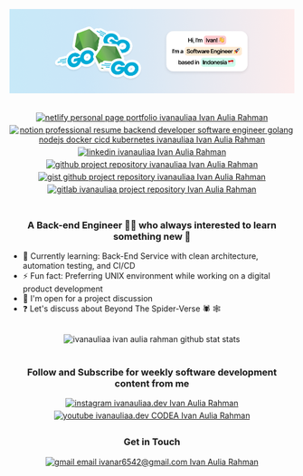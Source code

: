 ![Ivan Aulia Rahman](./GitHub%20Baru%20Lagi%20Bro.png)

<br>

<div align="center">
<a href="https://ivanauliaa.netlify.app" target="_blank">
<img src=https://img.shields.io/badge/Profile-00C7B7?style=for-the-badge&logo=netlify&logoColor=white alt="netlify personal page portfolio ivanauliaa Ivan Aulia Rahman" style="margin-bottom: 5px;" />
</a>
<a href="https://gorgeous-nigella-8d6.notion.site/Ivan-Aulia-Rahman-741d48d607424af3bdc59a19591ff0e4" target="_blank">
<img src=https://img.shields.io/badge/Resume-333333?style=for-the-badge&logo=notion&logoColor=white alt="notion professional resume backend developer software engineer golang nodejs docker cicd kubernetes ivanauliaa Ivan Aulia Rahman" style="margin-bottom: 5px;" />
</a>
<a href="https://linkedin.com/in/ivanauliaa" target="_blank">
<img src=https://img.shields.io/badge/linkedin-%231E77B5.svg?&style=for-the-badge&logo=linkedin&logoColor=white alt="linkedin ivanauliaa Ivan Aulia Rahman" style="margin-bottom: 5px;" />
</a>
<br>
<a href="https://github.com/ivanauliaa" target="_blank">
<img src=https://img.shields.io/badge/github-%2324292e.svg?&style=for-the-badge&logo=github&logoColor=white alt="github project repository ivanauliaa Ivan Aulia Rahman" style="margin-bottom: 5px;" />
</a>
<a href="https://gist.github.com/ivanauliaa" target="_blank">
<img src=https://img.shields.io/badge/gist-%2324292e.svg?&style=for-the-badge&logo=github&logoColor=white alt="gist github project repository ivanauliaa Ivan Aulia Rahman" style="margin-bottom: 5px;" />
</a>
<a href="https://gitlab.com/ivanauliaa" target="_blank">
<img src=https://img.shields.io/badge/GitLab-330F63?style=for-the-badge&logo=gitlab&logoColor=white alt="gitlab ivanauliaa project repository Ivan Aulia Rahman" style="margin-bottom: 5px;" />
</a>
</div>

<br>

### <div align="center">A Back-end Engineer 👨‍💻 who always interested to learn something new 🚀</div>

- 🌱 Currently learning: Back-End Service with clean architecture, automation testing, and CI/CD
- ⚡ Fun fact: Preferring UNIX environment while working on a digital product development
- 🎯 I'm open for a project discussion
- ❓ Let's discuss about Beyond The Spider-Verse 🕷️ 🕸️

<br>

<div align="center">
<img src="https://github-readme-stats.vercel.app/api?username=ivanauliaa&show_icons=true&theme=github_dark&hide_border=true?include_all_commits=true" alt="ivanauliaa ivan aulia rahman github stat stats"></img>
</div>

<br>

<div align="center">
  
### <div align="center">Follow and Subscribe for weekly software development content from me</div>
<a href="https://instagram.com/ivanauliaa.dev" target="_blank">
<img src="https://img.shields.io/badge/Instagram-E4405F?style=for-the-badge&logo=instagram&logoColor=white" alt="instagram ivanauliaa.dev Ivan Aulia Rahman" style="margin-bottom: 5px;"/>
</a>
<a href="https://www.youtube.com/channel/UCnTUAVecF2J7FNUWG9iD0TA" target="_blank">
<img src="https://img.shields.io/badge/YouTube-%23FF0000.svg?style=for-the-badge&logo=YouTube&logoColor=white" alt="youtube ivanauliaa.dev CODEA Ivan Aulia Rahman" style="margin-bottom: 5px;"/>
</a>

### <div align="center">Get in Touch</div>

<a href="mailto:ivanar6542@gmail.com" target="_blank">
<img src="https://img.shields.io/badge/Gmail-D14836?style=for-the-badge&logo=gmail&logoColor=white" alt="gmail email ivanar6542@gmail.com Ivan Aulia Rahman" style="margin-bottom: 5px;"/>
</a>
</div>
